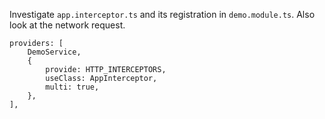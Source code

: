 Investigate `app.interceptor.ts` and its registration in `demo.module.ts`. Also look at the network request.

```
providers: [
    DemoService,
    {
        provide: HTTP_INTERCEPTORS,
        useClass: AppInterceptor,
        multi: true,
    },
],
```
